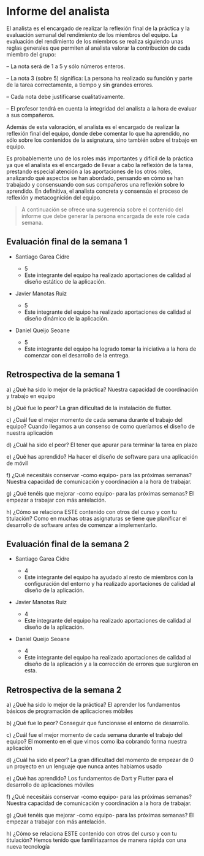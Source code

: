 # Informe del analista

  El analista es el encargado de realizar la reflexión final de la
  práctica y la evaluación semanal del rendimiento de los miembros del
  equipo. La evaluación del rendimiento de los miembros se realiza
  siguiendo unas reglas generales que permiten al analista valorar la
  contribución de cada miembro del grupo:

  – La nota será de 1 a 5 y sólo números enteros.
  
  – La nota 3 (sobre 5) significa: La persona ha realizado su función
    y parte de la tarea correctamente, a tiempo y sin grandes errores.
  
  – Cada nota debe justificarse cualitativamente.

  – El profesor tendrá en cuenta la integridad del analista a la hora
    de evaluar a sus compañeros.
  
  Además de esta valoración, el analista es el encargado de realizar
  la reflexión final del equipo, donde debe comentar lo que ha
  aprendido, no sólo sobre los contenidos de la asignatura, sino
  también sobre el trabajo en equipo.
  
  Es probablemente uno de los roles más importantes y difícil de la
  práctica ya que el analista es el encargado de llevar a cabo la
  reflexión de la tarea, prestando especial atención a las
  aportaciones de los otros roles, analizando qué aspectos se han
  abordado, pensando en cómo se han trabajado y consensuando con sus
  compañeros una reflexión sobre lo aprendido. En definitiva, el
  analista concreta y consensúa el proceso de reflexión y
  metacognición del equipo.


  > A continuación se ofrece una sugerencia sobre el contenido del
  > informe que debe generar la persona encargada de este role cada
  > semana.


## Evaluación final de la semana 1

   - Santiago Garea Cidre
   
     - 5
     - Este integrante del equipo ha realizado aportaciones de calidad al diseño estático de la aplicación.
  
   - Javier Manotas Ruiz
     - 5
     - Este integrante del equipo ha realizado aportaciones de calidad al diseño dinámico de la aplicación.

   - Daniel Queijo Seoane
     - 5
     - Este integrante del equipo ha logrado tomar la iniciativa a la hora de comenzar con el desarrollo de la entrega.


## Retrospectiva de la semana 1

  a) ¿Qué ha sido lo mejor de la práctica?
  Nuestra capacidad de coordinación y trabajo en equipo
  
  b) ¿Qué fue lo peor?
  La gran dificultad de la instalación de flutter.

  c) ¿Cuál fue el mejor momento de cada semana durante el trabajo del
     equipo?
  Cuando llegamos a un consenso de como queríamos el diseño de nuestra aplicación

  d) ¿Cuál ha sido el peor?
  El tener que apurar para terminar la tarea en plazo

  e) ¿Qué has aprendido?
  Ha hacer el diseño de software para una aplicación de móvil

  f) ¿Qué necesitáis conservar -como equipo- para las próximas semanas?
  Nuestra capacidad de comunicación y coordinación a la hora de trabajar.

  g) ¿Qué tenéis que mejorar -como equipo- para las próximas semanas?
  El empezar a trabajar con más antelación.

  h) ¿Cómo se relaciona ESTE contenido con otros del curso y con tu
     titulación?
  Como en muchas otras asignaturas se tiene que planificar el desarrollo de software antes de comenzar a implementarlo.



## Evaluación final de la semana 2

   - Santiago Garea Cidre
   
     - 4
     - Este integrante del equipo ha ayudado al resto de miembros con la configuración del entorno y ha realizado aportaciones de calidad al diseño de la aplicación.
  
   - Javier Manotas Ruiz
     - 4
     - Este integrante del equipo ha realizado aportaciones de calidad al diseño de la aplicación.

   - Daniel Queijo Seoane
     - 4
     - Este integrante del equipo ha realizado aportaciones de calidad al diseño de la aplicación y a la corrección de errores que surgieron en esta.


## Retrospectiva de la semana 2

  a) ¿Qué ha sido lo mejor de la práctica?
  El aprender los fundamentos básicos de programación de aplicaciones móbiles
  
  b) ¿Qué fue lo peor?
  Conseguir que funcionase el entorno de desarrollo.

  c) ¿Cuál fue el mejor momento de cada semana durante el trabajo del
     equipo?
  El momento en el que vimos como iba cobrando forma nuestra aplicación

  d) ¿Cuál ha sido el peor?
  La gran dificultad del momento de empezar de 0 un proyecto en un lenguaje que nunca antes habíamos usado

  e) ¿Qué has aprendido?
  Los fundamentos de Dart y Flutter para el desarrollo de aplicaciones móviles

  f) ¿Qué necesitáis conservar -como equipo- para las próximas semanas?
  Nuestra capacidad de comunicación y coordinación a la hora de trabajar.

  g) ¿Qué tenéis que mejorar -como equipo- para las próximas semanas?
  El empezar a trabajar con más antelación.

  h) ¿Cómo se relaciona ESTE contenido con otros del curso y con tu
     titulación?
  Hemos tenido que familiriazarnos de manera rápida con una nueva tecnología